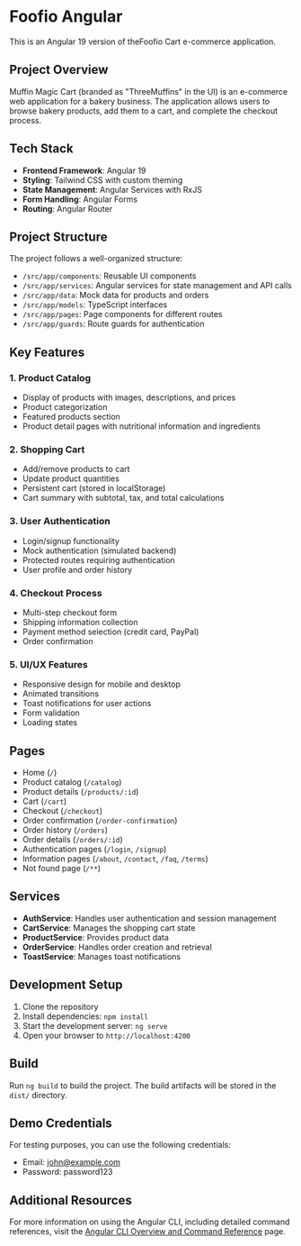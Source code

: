 # Foofio Angular

This is an Angular 19 version of theFoofio Cart e-commerce application.

## Project Overview

Muffin Magic Cart (branded as "ThreeMuffins" in the UI) is an e-commerce web application for a bakery business. The application allows users to browse bakery products, add them to a cart, and complete the checkout process.

## Tech Stack

- **Frontend Framework**: Angular 19
- **Styling**: Tailwind CSS with custom theming
- **State Management**: Angular Services with RxJS
- **Form Handling**: Angular Forms
- **Routing**: Angular Router

## Project Structure

The project follows a well-organized structure:
- `/src/app/components`: Reusable UI components
- `/src/app/services`: Angular services for state management and API calls
- `/src/app/data`: Mock data for products and orders
- `/src/app/models`: TypeScript interfaces
- `/src/app/pages`: Page components for different routes
- `/src/app/guards`: Route guards for authentication

## Key Features

### 1. Product Catalog
- Display of products with images, descriptions, and prices
- Product categorization 
- Featured products section
- Product detail pages with nutritional information and ingredients

### 2. Shopping Cart
- Add/remove products to cart
- Update product quantities
- Persistent cart (stored in localStorage)
- Cart summary with subtotal, tax, and total calculations

### 3. User Authentication
- Login/signup functionality
- Mock authentication (simulated backend)
- Protected routes requiring authentication
- User profile and order history

### 4. Checkout Process
- Multi-step checkout form
- Shipping information collection
- Payment method selection (credit card, PayPal)
- Order confirmation

### 5. UI/UX Features
- Responsive design for mobile and desktop
- Animated transitions
- Toast notifications for user actions
- Form validation
- Loading states

## Pages

- Home (`/`)
- Product catalog (`/catalog`)
- Product details (`/products/:id`)
- Cart (`/cart`)
- Checkout (`/checkout`)
- Order confirmation (`/order-confirmation`)
- Order history (`/orders`)
- Order details (`/orders/:id`)
- Authentication pages (`/login`, `/signup`)
- Information pages (`/about`, `/contact`, `/faq`, `/terms`)
- Not found page (`/**`)

## Services

- **AuthService**: Handles user authentication and session management
- **CartService**: Manages the shopping cart state
- **ProductService**: Provides product data
- **OrderService**: Handles order creation and retrieval
- **ToastService**: Manages toast notifications

## Development Setup

1. Clone the repository
2. Install dependencies: `npm install`
3. Start the development server: `ng serve`
4. Open your browser to `http://localhost:4200`

## Build

Run `ng build` to build the project. The build artifacts will be stored in the `dist/` directory.

## Demo Credentials

For testing purposes, you can use the following credentials:
- Email: john@example.com
- Password: password123

## Additional Resources

For more information on using the Angular CLI, including detailed command references, visit the [Angular CLI Overview and Command Reference](https://angular.dev/tools/cli) page.
